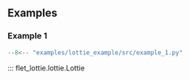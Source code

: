 ## Examples

### Example 1

```python title="example_1.py"
--8<-- "examples/lottie_example/src/example_1.py"
```

::: flet_lottie.lottie.Lottie
